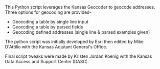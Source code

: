 This Python script leverages the Kansas Geocoder to geocode addresses. Three options for geocoding are provided-

- Geocoding a table by single line input
- Geocoding a table by parsed fields
- Geocoding defined addresses (single line & parsed examples given)

The python script was initially developed by Esri then edited by Mike D'Attilio with the Kansas Adjutant General's Office.

Final script tweaks were made by Kristen Jordan Koenig with the Kansas Data Access and Support Center (DASC).